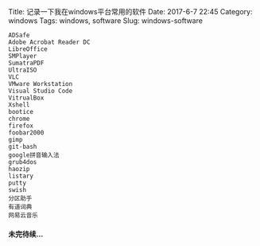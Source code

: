 Title: 记录一下我在windows平台常用的软件
Date: 2017-6-7 22:45
Category: windows
Tags: windows, software
Slug: windows-software

```
ADSafe
Adobe Acrobat Reader DC
LibreOffice
SMPlayer
SumatraPDF
UltraISO
VLC
VMware Workstation
Visual Studio Code
VitrualBox
Xshell
bootice
chrome
firefox
foobar2000
gimp
git-bash
google拼音输入法
grub4dos
haozip
listary
putty
swish
分区助手
有道词典
网易云音乐
```

#### 未完待续...
